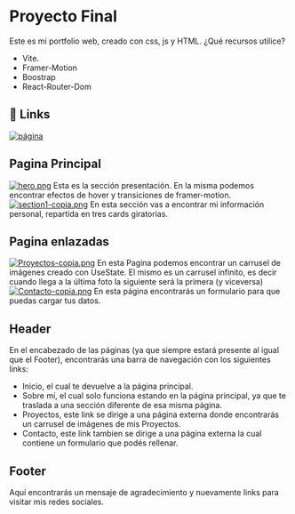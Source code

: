 
# Proyecto Final

Este es mi portfolio web, creado con css, js y HTML.
¿Qué recursos utilice?
- Vite.
- Framer-Motion
- Boostrap
- React-Router-Dom


## 🔗 Links
[![página](https://img.shields.io/badge/página-DA70D6?style=for-the-badge&logo=ko-fi&logoColor=white)](https://sofiabolea.github.io/React-Final/)


## Pagina Principal

[![hero.png](https://i.postimg.cc/zvcS21C2/hero.png)](https://postimg.cc/N2RHLSPR)
Esta es la sección presentación. En la misma podemos encontrar efectos de hover y transiciones de framer-motion.
[![section1-copia.png](https://i.postimg.cc/bvSXmz1W/section1-copia.png)](https://postimg.cc/d7FS1cHj)
En esta sección vas a encontrar mi información personal, repartida en tres cards giratorias.

## Pagina enlazadas

[![Proyectos-copia.png](https://i.postimg.cc/W39MtPHp/Proyectos-copia.png)](https://postimg.cc/5YCHkDJD)
En esta Pagina podemos encontrar un carrusel de imágenes creado con UseState. El mismo es un carrusel infinito, es decir cuando llega a la última foto la siguiente será la primera (y viceversa)
[![Contacto-copia.png](https://i.postimg.cc/PrDwnZT5/Contacto-copia.png)](https://postimg.cc/Yhp91vv5)
En esta página encontrarás un formulario para que puedas cargar tus datos.

## Header

En el encabezado de las páginas (ya que siempre estará presente al igual que el Footer), encontrarás una barra de navegación con los siguientes links:
- Inicio, el cual te devuelve a la página principal.
- Sobre mí, el cual solo funciona estando en la página principal, ya que te traslada a una sección diferente de esa misma página.
- Proyectos, este link se dirige a una página externa donde encontrarás un carrusel de imágenes de mis Proyectos.
- Contacto, este link tambien se dirige a una página externa la cual contiene un formulario que podés rellenar.
## Footer

Aquí encontrarás un mensaje de agradecimiento y nuevamente links para visitar mis redes sociales.
